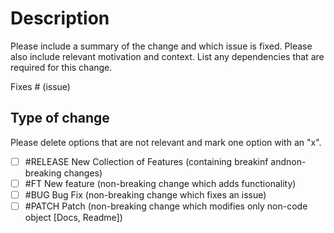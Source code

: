 # Description

Please include a summary of the change and which issue is fixed. Please also include relevant motivation and context. List any dependencies that are required for this change.

Fixes # (issue)

## Type of change

Please delete options that are not relevant and mark one option with an "x".

- [ ] #RELEASE New Collection of Features (containing breakinf andnon-breaking changes)
- [ ] #FT New feature (non-breaking change which adds functionality)
- [ ] #BUG Bug Fix (non-breaking change which fixes an issue)
- [ ] #PATCH Patch (non-breaking change which modifies only non-code object [Docs, Readme])
